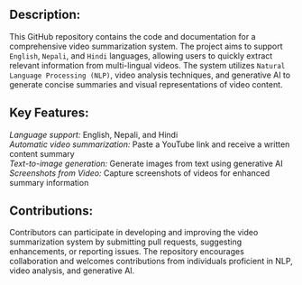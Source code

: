 ## **Description:** 
This GitHub repository contains the code and documentation for a comprehensive video summarization system. The project aims to support `English`, `Nepali`, and `Hindi` languages, allowing users to quickly extract relevant information from multi-lingual videos. The system utilizes `Natural Language Processing (NLP)`, video analysis techniques, and generative AI to generate concise summaries and visual representations of video content.

## **Key Features:**
*Language support:* English, Nepali, and Hindi <br>
*Automatic video summarization:* Paste a YouTube link and receive a written content summary <br>
*Text-to-image generation:* Generate images from text using generative AI <br>
*Screenshots from Video:* Capture screenshots of videos for enhanced summary information <br>

## **Contributions:** 
Contributors can participate in developing and improving the video summarization system by submitting pull requests, suggesting enhancements, or reporting issues. The repository encourages collaboration and welcomes contributions from individuals proficient in NLP, video analysis, and generative AI.

